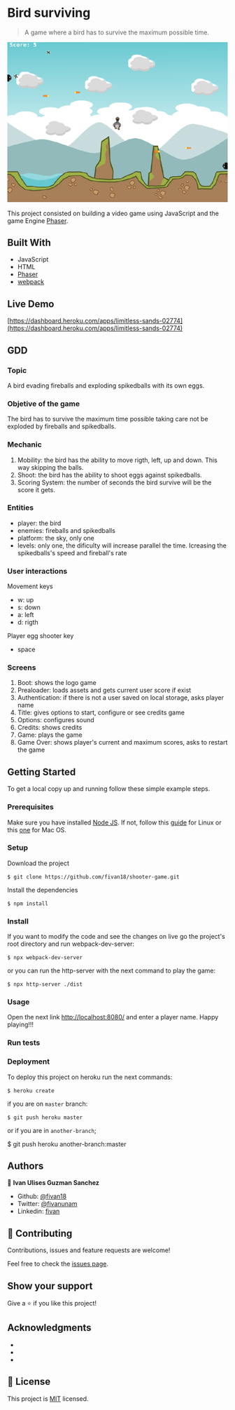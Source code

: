# Bird surviving

> A game where a bird has to survive the maximum possible time.

<p align="center">
    <img src="image.png">
</p>

This project consisted on building a video game using JavaScript and the game Engine [Phaser](https://phaser.io/).

## Built With

- JavaScript
- HTML
- [Phaser](https://phaser.io/)
- [webpack](https://webpack.js.org/)

## Live Demo

[https://dashboard.heroku.com/apps/limitless-sands-02774](https://dashboard.heroku.com/apps/limitless-sands-02774)

## GDD

### Topic

A bird evading fireballs and exploding spikedballs with its own eggs.

### Objetive of the game

The bird has to survive the maximum time possible taking care not be exploded by fireballs and spikedballs.

### Mechanic
1. Mobility: the bird has the ability to move rigth, left, up and down. This way skipping the balls.
2. Shoot: the bird has the ability to shoot eggs against spikedballs.
3. Scoring System: the number of seconds the bird survive will be the score it gets.

### Entities
- player: the bird
- enemies: fireballs and spikedballs
- platform: the sky, only one
- levels: only one, the dificulty will increase parallel the time. Icreasing the spikedballs's speed and fireball's rate

### User interactions
Movement keys
- w: up
- s: down
- a: left
- d: rigth

Player egg shooter key
- space

### Screens
1. Boot: shows the logo game
2. Prealoader: loads assets and gets current user score if exist
3. Authentication: if there is not a user saved on local storage, asks player name
4. Title: gives options to start, configure or see credits game
5. Options: configures sound
6. Credits: shows credits
7. Game: plays the game
8. Game Over: shows player's current and maximum scores, asks to restart the game


## Getting Started

To get a local copy up and running follow these simple example steps.

### Prerequisites

Make sure you have installed [Node JS](https://nodejs.org/en/). If not, follow this [guide](https://www.geeksforgeeks.org/installation-of-node-js-on-linux/) for Linux or this [one](https://treehouse.github.io/installation-guides/mac/node-mac.html) for Mac OS.

### Setup

Download the project

    $ git clone https://github.com/fivan18/shooter-game.git

Install the dependencies

    $ npm install

### Install

If you want to modify the code and see the changes on live go the project's root directory and run webpack-dev-server:

    $ npx webpack-dev-server

or you can run the http-server with the next command to play the game:

    $ npx http-server ./dist

### Usage

Open the next link [http://localhost:8080/](http://localhost:8080/) and enter a player name. Happy playing!!!

### Run tests

### Deployment

To deploy this project on heroku run the next commands:

    $ heroku create

if you are on `master` branch:

    $ git push heroku master

or if you are in `another-branch`;

$ git push heroku another-branch:master


## Authors

👤 **Ivan Ulises Guzman Sanchez**

- Github: [@fivan18](https://github.com/fivan18)
- Twitter: [@fivanunam](https://twitter.com/fivanunam)
- Linkedin: [fivan](https://www.linkedin.com/in/fivan)


## 🤝 Contributing

Contributions, issues and feature requests are welcome!

Feel free to check the [issues page](https://github.com/fivan18/shooter-game/issues).

## Show your support

Give a ⭐️ if you like this project!

## Acknowledgments

- 
- 
- 

## 📝 License

This project is [MIT](LICENSE) licensed.
